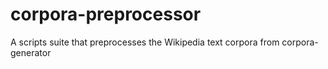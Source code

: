 # corpora-preprocessor
A scripts suite that preprocesses the Wikipedia text corpora from corpora-generator
